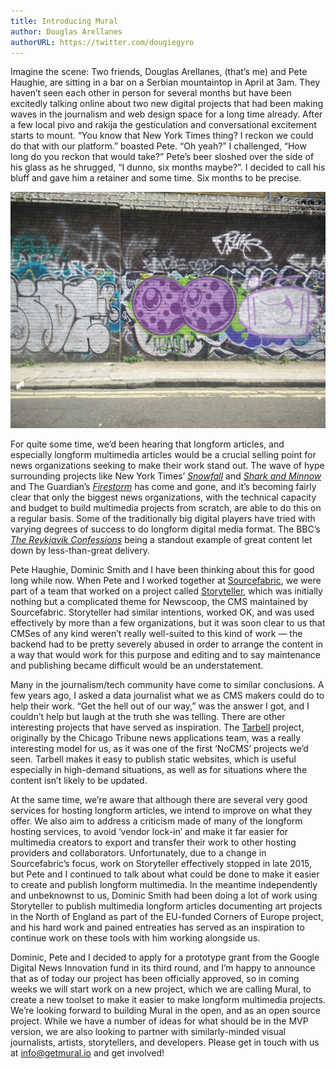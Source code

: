 ```yaml
---
title: Introducing Mural
author: Douglas Arellanes
authorURL: https://twitter.com/dougiegyro
---
```


Imagine the scene: Two friends, Douglas Arellanes, (that’s me) and Pete Haughie, are sitting in a bar on a Serbian mountaintop in April at 3am. They haven’t seen each other in person for several months but have been excitedly talking online about two new digital projects that had been making waves in the journalism and web design space for a long time already. After a few local pivo and rakija the gesticulation and conversational excitement starts to mount. “You know that New York Times thing? I reckon we could do that with our platform.” boasted Pete. “Oh yeah?” I challenged, “How long do you reckon that would take?” Pete’s beer sloshed over the side of his glass as he shrugged, “I dunno, six months maybe?”. I decided to call his bluff and gave him a retainer and some time. Six months to be precise.

<!--truncate-->

![Great Eagle St London UK Mural](assets/introducing-mural.jpeg)

For quite some time, we’d been hearing that longform articles, and especially longform multimedia articles would be a crucial selling point for news organizations seeking to make their work stand out. The wave of hype surrounding projects like New York Times’ [_Snowfall_](http://www.nytimes.com/projects/2012/snow-fall/index.html#/?part=tunnel-creek) and [_Shark and Minnow_](http://www.nytimes.com/newsgraphics/2013/10/27/south-china-sea/index.html) and The Guardian’s [_Firestorm_](https://www.theguardian.com/world/interactive/2013/may/26/firestorm-bushfire-dunalley-holmes-family) has come and gone, and it’s becoming fairly clear that only the biggest news organizations, with the technical capacity and budget to build multimedia projects from scratch, are able to do this on a regular basis. Some of the traditionally big digital players have tried with varying degrees of success to do longform digital media format. The BBC’s [_The Reykjavik Confessions_](https://www.bbc.co.uk/news/resources/idt-sh/the_reykjavik_confessions) being a standout example of great content let down by less-than-great delivery.

Pete Haughie, Dominic Smith and I have been thinking about this for good long while now. When Pete and I worked together at [Sourcefabric](https://www.sourcefabric.org/), we were part of a team that worked on a project called [Storyteller](http://storyteller-dev.lab.sourcefabric.org/), which was initially nothing but a complicated theme for Newscoop, the CMS maintained by Sourcefabric. Storyteller had similar intentions, worked OK, and was used effectively by more than a few organizations, but it was soon clear to us that CMSes of any kind weren’t really well-suited to this kind of work — the backend had to be pretty severely abused in order to arrange the content in a way that would work for this purpose and editing and to say maintenance and publishing became difficult would be an understatement.

Many in the journalism/tech community have come to similar conclusions. A few years ago, I asked a data journalist what we as CMS makers could do to help their work. “Get the hell out of our way,” was the answer I got, and I couldn’t help but laugh at the truth she was telling. There are other interesting projects that have served as inspiration. The [Tarbell](http://www.tarbell.io/) project, originally by the Chicago Tribune news applications team, was a really interesting model for us, as it was one of the first ‘NoCMS’ projects we’d seen. Tarbell makes it easy to publish static websites, which is useful especially in high-demand situations, as well as for situations where the content isn’t likely to be updated.

At the same time, we’re aware that although there are several very good services for hosting longform articles, we intend to improve on what they offer. We also aim to address a criticism made of many of the longform hosting services, to avoid ‘vendor lock-in’ and make it far easier for multimedia creators to export and transfer their work to other hosting providers and collaborators.
Unfortunately, due to a change in Sourcefabric’s focus, work on Storyteller effectively stopped in late 2015, but Pete and I continued to talk about what could be done to make it easier to create and publish longform multimedia. In the meantime independently and unbeknownst to us, Dominic Smith had been doing a lot of work using Storyteller to publish multimedia longform articles documenting art projects in the North of England as part of the EU-funded Corners of Europe project, and his hard work and pained entreaties has served as an inspiration to continue work on these tools with him working alongside us.

Dominic, Pete and I decided to apply for a prototype grant from the Google Digital News Innovation fund in its third round, and I’m happy to announce that as of today our project has been officially approved, so in coming weeks we will start work on a new project, which we are calling Mural, to create a new toolset to make it easier to make longform multimedia projects.
We’re looking forward to building Mural in the open, and as an open source project. While we have a number of ideas for what should be in the MVP version, we are also looking to partner with similarly-minded visual journalists, artists, storytellers, and developers. Please get in touch with us at info@getmural.io and get involved!

